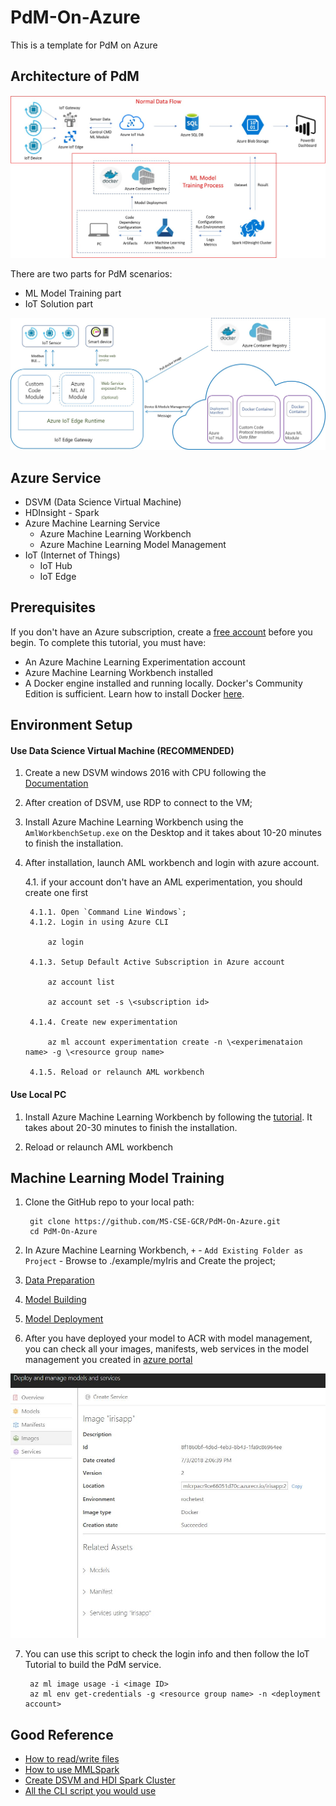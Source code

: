 # PdM-On-Azure
This is a template for PdM on Azure

## Architecture of PdM

![Architecture of PdM on Azure](./img/PDMS_Architecture.jpg)

There are two parts for PdM scenarios: 
- ML Model Training part
- IoT Solution part

![Details for IoT Solution part on Azure](./img/IoTArch.jpg)

## Azure Service
* DSVM (Data Science Virtual Machine)
* HDInsight - Spark
* Azure Machine Learning Service
    * Azure Machine Learning Workbench
    * Azure Machine Learning Model Management
* IoT (Internet of Things)
    * IoT Hub
    * IoT Edge

## Prerequisites
If you don't have an Azure subscription, create a [free account](https://azure.microsoft.com/free/?WT.mc_id=A261C142F) before you begin.
To complete this tutorial, you must have:
- An Azure Machine Learning Experimentation account
- Azure Machine Learning Workbench installed
- A Docker engine installed and running locally. Docker's Community Edition is sufficient. Learn how to install Docker [here](https://docs.docker.com/engine/installation/).

## Environment Setup

#### Use Data Science Virtual Machine (RECOMMENDED)
1. Create a new DSVM windows 2016 with CPU following the [Documentation](https://docs.microsoft.com/en-us/azure/machine-learning/data-science-virtual-machine/provision-vm)
2. After creation of DSVM, use RDP to connect to the VM;
3. Install Azure Machine Learning Workbench using the `AmlWorkbenchSetup.exe` on the Desktop and it takes about 10-20 minutes to finish the installation.
4. After installation, launch AML workbench and login with azure account.

    4.1. if your account don't have an AML experimentation, you should create one first
    
        4.1.1. Open `Command Line Windows`;
        4.1.2. Login in using Azure CLI
            
            az login

        4.1.3. Setup Default Active Subscription in Azure account

            az account list
            
            az account set -s \<subscription id>
        
        4.1.4. Create new experimentation

            az ml account experimentation create -n \<experimenataion name> -g \<resource group name>

        4.1.5. Reload or relaunch AML workbench

#### Use Local PC
1. Install Azure Machine Learning Workbench by following the [tutorial](https://docs.microsoft.com/en-us/azure/machine-learning/service/quickstart-installation
). It takes about 20-30 minutes to finish the installation.

2. Reload or relaunch AML workbench

## Machine Learning Model Training
1. Clone the GitHub repo to your local path: 
   
        git clone https://github.com/MS-CSE-GCR/PdM-On-Azure.git
        cd PdM-On-Azure
2. In Azure Machine Learning Workbench, `+` - `Add Existing Folder as Project` -  Browse to ./example/myIris and Create the project;

3. [Data Preparation](https://docs.microsoft.com/en-us/azure/machine-learning/desktop-workbench/tutorial-classifying-iris-part-1)

4. [Model Building](https://docs.microsoft.com/en-us/azure/machine-learning/desktop-workbench/tutorial-classifying-iris-part-2)

5. [Model Deployment](https://docs.microsoft.com/en-us/azure/machine-learning/desktop-workbench/tutorial-classifying-iris-part-3)

6. After you have deployed your model to ACR with model management, you can check all your images, manifests, web services in the model management you created in [azure portal](https://portal.azure.com)

![model management on azure portal](./img/modelmanagement.jpg)

7. You can use this script to check the login info and then follow the IoT Tutorial to build the PdM service.
        
        az ml image usage -i <image ID>
        az ml env get-credentials -g <resource group name> -n <deployment account>


## Good Reference
* [How to read/write files](https://docs.microsoft.com/en-us/azure/machine-learning/desktop-workbench/how-to-read-write-files)
* [How to use MMLSpark](https://docs.microsoft.com/en-us/azure/machine-learning/desktop-workbench/how-to-use-mmlspark)
* [Create DSVM and HDI Spark Cluster](https://docs.microsoft.com/en-us/azure/machine-learning/desktop-workbench/how-to-create-dsvm-hdi#create-an-apache-spark-for-azure-hdinsight-cluster-in-azure-portal)
* [All the CLI script you would use](./AML_CLI.md)

